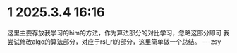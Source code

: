 # 1 2025.3.4 16:16
这里主要存放我学习的him的方法，作为算法部分的对比学习，忽略这部分即可
我尝试修改algo的算法部分，对应于rsl_rl的部分，这里简单做一个总结。 ---zsy
